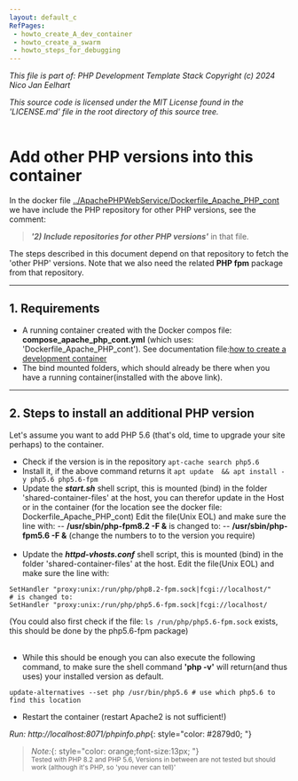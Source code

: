 ```yaml
---
layout: default_c
RefPages:
 - howto_create_A_dev_container
 - howto_create_a_swarm 
 - howto_steps_for_debugging
--- 
```


_This file is part of: PHP Development Template Stack_
_Copyright (c) 2024 Nico Jan Eelhart_

_This source code is licensed under the MIT License found in the  'LICENSE.md' file in the root directory of this source tree._
<br><br>

# Add other PHP versions into this container
In the docker file [../ApachePHPWebService/Dockerfile_Apache_PHP_cont](../ApachePHPWebService/Dockerfile_Apache_PHP_cont) we have include the PHP repository for other PHP versions, see the comment:
> ***'2) Include repositories for other PHP versions'*** in that file. 

The steps described in this document depend on that repository to fetch the 'other PHP' versions. Note that we also need the related **PHP fpm** package from that repository.

----

## 1. Requirements
- A running container created with the Docker compos file: **compose_apache_php_cont.yml** (which uses: 'Dockerfile_Apache_PHP_cont'). See documentation file:[how to create a development container](howto_create_A_dev_container)
- The bind mounted folders, which should already be there when you have a running container(installed with the above link).

----

## 2. Steps to install an additional PHP version
Let's assume you want to add PHP 5.6 (that's old, time to upgrade your site perhaps) to the container.
- Check if the version is in the repository
```apt-cache search php5.6```
- Install it, if the above command returns it
```apt update  && apt install -y php5.6 php5.6-fpm```
- Update the ***start.sh*** shell script, this is mounted (bind) in the folder 'shared-container-files' at the host, you can therefor update in the Host or in the container (for the location see the docker file: Dockerfile_Apache_PHP_cont) Edit the file(Unix EOL) and make sure the line with:
-- **/usr/sbin/php-fpm8.2 -F &** is changed  to:
-- **/usr/sbin/php-fpm5.6 -F &** (change the numbers to to the version you require) <br><br>
- Update the ***httpd-vhosts.conf*** shell script, this is mounted (bind) in the folder 'shared-container-files' at the host. Edit the file(Unix EOL) and make sure the line with:

```
SetHandler "proxy:unix:/run/php/php8.2-fpm.sock|fcgi://localhost/"
# is changed to:
SetHandler "proxy:unix:/run/php/php5.6-fpm.sock|fcgi://localhost/
```
(You could also first check if the file:  ```ls /run/php/php5.6-fpm.sock``` exists, this should be done by the php5.6-fpm package) <br><br>
- While this should be enough you can also execute the following command, to make sure the shell command **'php -v'** will return(and thus uses) your installed version as default.

```update-alternatives --set php /usr/bin/php5.6 # use which php5.6 to find this location```   
- Restart the container (restart Apache2 is not sufficient!)   


*Run: http://localhost:8071/phpinfo.php*{: style="color: #2879d0; "}
<br>

> *Note:*{: style="color: orange;font-size:13px; "} <br>
> <small>Tested with PHP 8.2 and PHP 5.6, Versions in between are not tested but should work (although it's PHP, so 'you never can tell)'</small>

